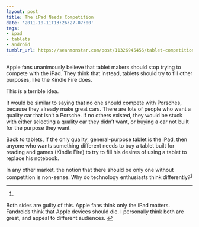 ```yaml
---
layout: post
title: The iPad Needs Competition
date: '2011-10-11T13:26:27-07:00'
tags:
- ipad
- tablets
- android
tumblr_url: https://seanmonstar.com/post/11326945456/tablet-competition
---
```

Apple fans unanimously believe that tablet makers should stop trying to compete with the iPad. They think that instead, tablets should try to fill other purposes, like the Kindle Fire does.

This is a terrible idea.

It would be similar to saying that no one should compete with Porsches, because they already make great cars. There are lots of people who want a quality car that isn’t a Porsche. If no others existed, they would be stuck with either selecting a quality car they didn’t want, or buying a car not built for the purpose they want.

Back to tablets, if the only quality, general-purpose tablet is the iPad, then anyone who wants something different needs to buy a tablet built for reading and games (Kindle Fire) to try to fill his desires of using a tablet to replace his notebook.

In any other market, the notion that there should be only one without competition is non-sense. Why do technology enthusiasts think differently?<sup id="fnref:1"><a href="#fn:1" class="footnote-ref" role="doc-noteref">1</a></sup>

* * *

1. 

Both sides are guilty of this. Apple fans think only the iPad matters. Fandroids think that Apple devices should die. I personally think both are great, and appeal to different audiences.&nbsp;[↩︎](#fnref:1)

